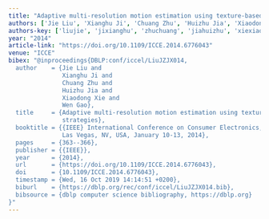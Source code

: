 ```yaml
---
title: "Adaptive multi-resolution motion estimation using texture-based search strategies"
authors: ['Jie Liu', 'Xianghu Ji', 'Chuang Zhu', 'Huizhu Jia', 'Xiaodong Xie', 'Wen Gao 0001']
authors-key: ['liujie', 'jixianghu', 'zhuchuang', 'jiahuizhu', 'xiexiaodong', 'gaowen']
year: "2014"
article-link: "https://doi.org/10.1109/ICCE.2014.6776043"
venue: "ICCE"
bibex: "@inproceedings{DBLP:conf/iccel/LiuJZJX014,
  author    = {Jie Liu and
               Xianghu Ji and
               Chuang Zhu and
               Huizhu Jia and
               Xiaodong Xie and
               Wen Gao},
  title     = {Adaptive multi-resolution motion estimation using texture-based search
               strategies},
  booktitle = {{IEEE} International Conference on Consumer Electronics, {ICCE} 2014,
               Las Vegas, NV, USA, January 10-13, 2014},
  pages     = {363--366},
  publisher = {{IEEE}},
  year      = {2014},
  url       = {https://doi.org/10.1109/ICCE.2014.6776043},
  doi       = {10.1109/ICCE.2014.6776043},
  timestamp = {Wed, 16 Oct 2019 14:14:51 +0200},
  biburl    = {https://dblp.org/rec/conf/iccel/LiuJZJX014.bib},
  bibsource = {dblp computer science bibliography, https://dblp.org}
}"
---
```


